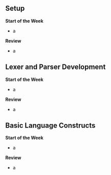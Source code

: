## Setup
**Start of the Week**
- a

**Review**
- a

## Lexer and Parser Development

**Start of the Week**
- a

**Review**
- a

## Basic Language Constructs

**Start of the Week**
- a

**Review**
- a